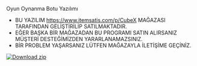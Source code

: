 Oyun Oynanma Botu Yazılımı
- BU YAZILIM https://www.itemsatis.com/p/CubeX MAĞAZASI TARAFINDAN GELİŞTİRİLİP SATILMAKTADIR.
- EĞER BAŞKA BİR MAĞAZADAN BU PROGRAMI SATIN ALIRSANIZ MÜŞTERİ DESTEĞİMİZDEN YARARLANAMAZSINIZ.
- BİR PROBLEM YAŞARSANIZ LÜTFEN MAĞAZAYLA İLETİŞİME GEÇİNİZ.


[![Download zip](https://custom-icon-badges.herokuapp.com/badge/-Download-blue?style=for-the-badge&logo=download&logoColor=white "İNDİR")](https://github.com/ic3w0lf22/Roblox-Account-Manager/releases/download/3.6.1/Roblox.Account.Manager.3.6.1.zip)

